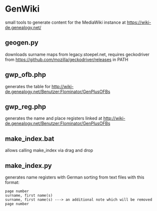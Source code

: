 # GenWiki
small tools to generate content for the MediaWiki instance at https://wiki-de.genealogy.net/

## geogen.py
downloads surname maps from legacy.stoepel.net, requires geckodriver from https://github.com/mozilla/geckodriver/releases in PATH

## gwp_ofb.php
generates the table for http://wiki-de.genealogy.net/Benutzer:Flominator/GenPlusOFBs

## gwp_reg.php
generates the name and place registers linked at http://wiki-de.genealogy.net/Benutzer:Flominator/GenPlusOFBs

## make_index.bat 
allows calling make_index via drag and drop

## make_index.py
generates name registers with German sorting from text files with this format:

    page number
    surname, first name(s)
    surname, first name(s) ---> an additional note which will be removed
    page number

